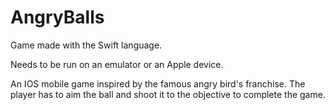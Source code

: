 # AngryBalls
Game made with the Swift language.

Needs to be run on an emulator or an Apple device.

An IOS mobile game inspired by the famous angry bird's franchise. The player has to aim the ball and shoot it to the objective to complete the game.
